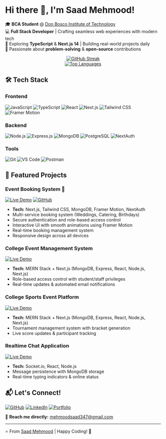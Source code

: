 # Hi there 👋, I'm Saad Mehmood! 

🎓 **BCA Student** @ [Don Bosco Institute of Technology](https://www.dbit.in/)  
💻 **Full Stack Developer** | Crafting seamless web experiences with modern tech  
🌱 Exploring **TypeScript** & **Next.js 14** | Building real-world projects daily  
🚀 Passionate about **problem-solving** & **open-source** contributions  

<div align="center">
  <a href="https://git.io/streak-stats">
    <img src="https://streak-stats.demolab.com?user=Saadmehmood1234&theme=dark&hide_border=true&border_radius=6" alt="GitHub Streak"/>
  </a>
  <br/>
  <a href="https://github.com/anuraghazra/github-readme-stats">
    <img src="https://github-readme-stats.vercel.app/api/top-langs/?username=Saadmehmood1234&layout=compact&theme=vision-friendly-dark" alt="Top Languages"/>
  </a>
</div>

## 🛠️ Tech Stack

### Frontend
![JavaScript](https://img.shields.io/badge/-JavaScript-F7DF1E?logo=javascript&logoColor=black)
![TypeScript](https://img.shields.io/badge/-TypeScript-3178C6?logo=typescript&logoColor=white)
![React](https://img.shields.io/badge/-React-61DAFB?logo=react&logoColor=black)
![Next.js](https://img.shields.io/badge/-Next.js-000000?logo=next.js&logoColor=white)
![Tailwind CSS](https://img.shields.io/badge/-Tailwind_CSS-06B6D4?logo=tailwind-css&logoColor=white)
![Framer Motion](https://img.shields.io/badge/-Framer_Motion-0055FF?logo=framer&logoColor=white)

### Backend
![Node.js](https://img.shields.io/badge/-Node.js-339933?logo=node.js&logoColor=white)
![Express.js](https://img.shields.io/badge/-Express.js-000000?logo=express&logoColor=white)
![MongoDB](https://img.shields.io/badge/-MongoDB-47A248?logo=mongodb&logoColor=white)
![PostgreSQL](https://img.shields.io/badge/-PostgreSQL-4169E1?logo=postgresql&logoColor=white)
![NextAuth](https://img.shields.io/badge/-NextAuth.js-000000?logo=auth0&logoColor=white)

### Tools
![Git](https://img.shields.io/badge/-Git-F05032?logo=git&logoColor=white)
![VS Code](https://img.shields.io/badge/-VS_Code-007ACC?logo=visual-studio-code&logoColor=white)
![Postman](https://img.shields.io/badge/-Postman-FF6C37?logo=postman&logoColor=white)

## 🚀 Featured Projects

### Event Booking System 🎉
[![Live Demo](https://img.shields.io/badge/Live_Demo-Event_Booking-green?style=for-the-badge)](https://mbm-azure.vercel.app/)
[![GitHub](https://img.shields.io/badge/Source_Code-Event_Booking-black?style=for-the-badge&logo=github)](https://github.com/Saadmehmood1234/mbm)
- **Tech:** Next.js, Tailwind CSS, MongoDB, Framer Motion, NextAuth
- Multi-service booking system (Weddings, Catering, Birthdays)
- Secure authentication and role-based access control
- Interactive UI with smooth animations using Framer Motion
- Real-time booking management system
- Responsive design across all devices

### College Event Management System
[![Live Demo](https://img.shields.io/badge/Live_Demo-Event_Mgmt_App-green?style=for-the-badge)](https://event-mang-app.vercel.app/)
- **Tech:** MERN Stack + Next.js (MongoDB, Express, React, Node.js, Next.js)
- Role-based access control with student/staff privileges
- Real-time updates & automated email notifications

### College Sports Event Platform
[![Live Demo](https://img.shields.io/badge/Live_Demo-Sports_Event_Platform-blue?style=for-the-badge)](https://spardha-25.vercel.app/)
- **Tech:** MERN Stack + Next.js (MongoDB, Express, React, Node.js, Next.js)
- Tournament management system with bracket generation
- Live score updates & participant tracking

### Realtime Chat Application
[![Live Demo](https://img.shields.io/badge/Live_Demo-Chat_App-blue?style=for-the-badge)](https://chatapp-mqcy.onrender.com/)
- **Tech:** Socket.io, React, Node.js
- Message persistence with MongoDB storage
- Real-time typing indicators & online status

## 📬 Let's Connect!

[![GitHub](https://img.shields.io/badge/GitHub-100000?style=for-the-badge&logo=github&logoColor=white)](https://github.com/Saadmehmood1234)
[![LinkedIn](https://img.shields.io/badge/LinkedIn-0077B5?style=for-the-badge&logo=linkedin&logoColor=white)](https://linkedin.com/in/saad-mehmood-4a6036255/)
[![Portfolio](https://img.shields.io/badge/Portfolio-4285F4?style=for-the-badge&logo=google-chrome&logoColor=white)](https://portfo-tan-eta.vercel.app/)

💌 **Reach me directly:** mehmoodsaad347@gmail.com

---

⭐ From [Saad Mehmood](https://github.com/Saadmehmood1234) | Happy Coding! 🚀
